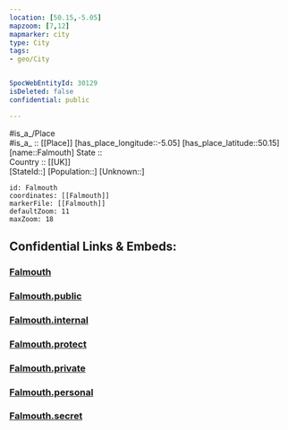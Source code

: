 ```yaml
---
location: [50.15,-5.05] 
mapzoom: [7,12] 
mapmarker: city 
type: City
tags:
- geo/City


SpocWebEntityId: 30129
isDeleted: false
confidential: public

---
```

#is_a_/Place  
#is_a_ :: [[Place]] 
[has_place_longitude::-5.05] 
[has_place_latitude::50.15] 
[name::Falmouth] 
State ::  
Country :: [[UK]]  
[StateId::] 
[Population::] 
[Unknown::] 


```leaflet
id: Falmouth
coordinates: [[Falmouth]] 
markerFile: [[Falmouth]] 
defaultZoom: 11 
maxZoom: 18
```


## Confidential Links & Embeds: 

### [Falmouth](/_Standards/Earth/Continent/Europe/Europe~North/UK/England/Regions~England/South_West_England/Cornwall/Falmouth.md) 

### [Falmouth.public](/_public/Earth/Continent/Europe/Europe~North/UK/England/Regions~England/South_West_England/Cornwall/Falmouth.public.md) 

### [Falmouth.internal](/_internal/Earth/Continent/Europe/Europe~North/UK/England/Regions~England/South_West_England/Cornwall/Falmouth.internal.md) 

### [Falmouth.protect](/_protect/Earth/Continent/Europe/Europe~North/UK/England/Regions~England/South_West_England/Cornwall/Falmouth.protect.md) 

### [Falmouth.private](/_private/Earth/Continent/Europe/Europe~North/UK/England/Regions~England/South_West_England/Cornwall/Falmouth.private.md) 

### [Falmouth.personal](/_personal/Earth/Continent/Europe/Europe~North/UK/England/Regions~England/South_West_England/Cornwall/Falmouth.personal.md) 

### [Falmouth.secret](/_secret/Earth/Continent/Europe/Europe~North/UK/England/Regions~England/South_West_England/Cornwall/Falmouth.secret.md)

